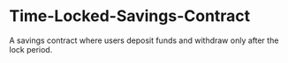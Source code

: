 # Time-Locked-Savings-Contract
A savings contract where users deposit funds and withdraw only after the lock period.
